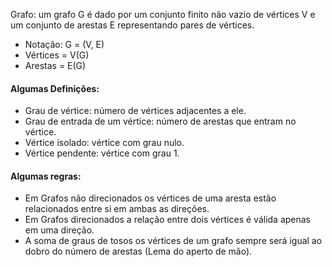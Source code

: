 Grafo: um grafo G é dado por um conjunto finito não vazio de vértices V e um conjunto de arestas E representando pares de vértices. 
- Notação: G = (V, E)
- Vértices = V(G)
- Arestas = E(G)

#### Algumas Definições: 
- Grau de vértice: número de vértices adjacentes a ele. 
- Grau de entrada de um vértice: número de arestas que entram no vértice. 
- Vértice isolado: vértice com grau nulo. 
- Vértice pendente: vértice com grau 1. 

#### Algumas regras:
- Em Grafos não direcionados os vértices de uma aresta estão relacionados entre si em ambas as direções.  
- Em Grafos direcionados a relação entre dois vértices é válida apenas em uma direção. 
- A soma de graus de tosos os vértices de um grafo sempre será igual ao dobro do número de arestas (Lema do aperto de mão). 
